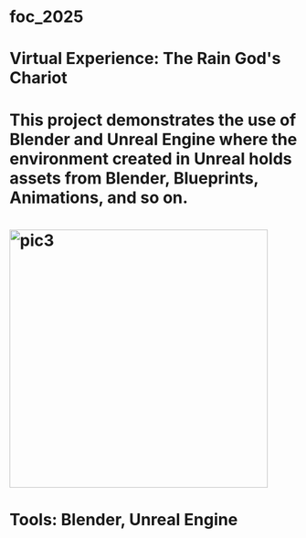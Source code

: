 # foc_2025

# Virtual Experience: The Rain God's Chariot

# This project demonstrates the use of Blender and Unreal Engine where the environment created in Unreal holds assets from Blender, Blueprints, Animations, and so on. 

# <img width="452" alt="pic3" src="https://github.com/user-attachments/assets/d30e0df9-f825-4330-b57a-44cf8b60289d" />


# Tools: Blender, Unreal Engine

